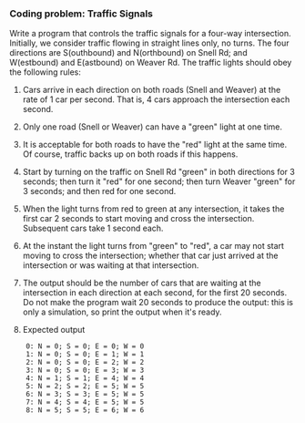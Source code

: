### Coding problem: Traffic Signals

Write a program that controls the traffic signals for a four-way intersection. Initially, we consider traffic flowing in straight lines only, no turns. The four directions are S(outhbound) and N(orthbound) on Snell Rd; and W(estbound) and E(astbound) on Weaver Rd. The traffic lights should obey the following rules:

1. Cars arrive in each direction on both roads (Snell and Weaver) at the rate of 1 car per second. That is, 4 cars approach the intersection each second.

2. Only one road (Snell or Weaver) can have a "green" light at one time.

3. It is acceptable for both roads to have the "red" light at the same time. Of course, traffic backs up on both roads if this happens.

4. Start by turning on the traffic on Snell Rd "green" in both directions for 3 seconds; then turn it "red" for one second; then turn Weaver "green" for 3 seconds; and then red for one second.

5. When the light turns from red to green at any intersection, it takes the first car 2 seconds to start moving and cross the intersection. Subsequent cars take 1 second each.

6. At the instant the light turns from "green" to "red", a car may not start moving to cross the intersection; whether that car just arrived at the intersection or was waiting at that intersection.

7. The output should be the number of cars that are waiting at the intersection in each direction at each second, for the first 20 seconds. Do not make the program wait 20 seconds to produce the output: this is only a simulation, so print the output when it's ready.

8. Expected output
```
 	0: N = 0; S = 0; E = 0; W = 0
 	1: N = 0; S = 0; E = 1; W = 1
 	2: N = 0; S = 0; E = 2; W = 2
 	3: N = 0; S = 0; E = 3; W = 3
 	4: N = 1; S = 1; E = 4; W = 4
 	5: N = 2; S = 2; E = 5; W = 5
 	6: N = 3; S = 3; E = 5; W = 5
 	7: N = 4; S = 4; E = 5; W = 5
 	8: N = 5; S = 5; E = 6; W = 6
```